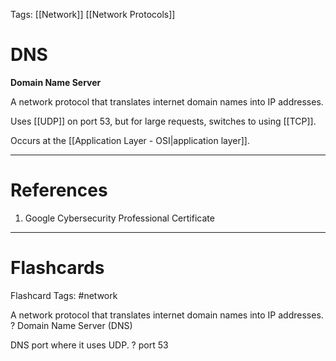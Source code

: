 Tags: [[Network]] [[Network Protocols]]
# DNS

**Domain Name Server**

A network protocol that translates internet domain names into IP addresses.

Uses [[UDP]] on port 53, but for large requests, switches to using [[TCP]].

Occurs at the [[Application Layer - OSI|application layer]].

---
# References

1. Google Cybersecurity Professional Certificate

---
# Flashcards

Flashcard Tags: #network 

A network protocol that translates internet domain names into IP addresses.
?
Domain Name Server (DNS)
<!--SR:!2024-05-05,3,250-->

DNS port where it uses UDP.
?
port 53
<!--SR:!2024-05-05,1,210-->